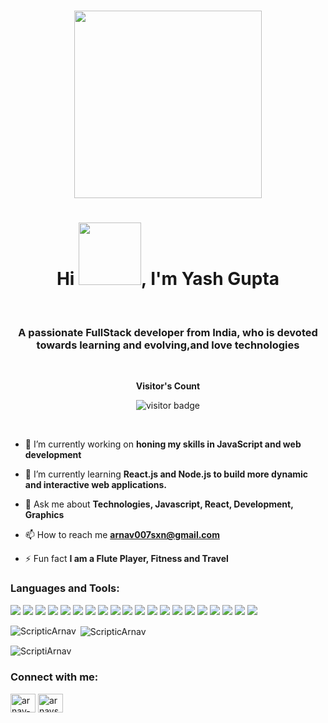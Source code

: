 <br>
<p align="center">
  <img src="https://media.tenor.com/GfSX-u7VGM4AAAAC/coding.gif" width="300">
</p>
<h1 align="center">Hi <img src="https://user-images.githubusercontent.com/107767172/196756982-f3bcd4cc-7c85-42c1-ab8d-5a8d64825fdd.gif" width="100">, I'm Yash Gupta</h1>
<br>

<h3 align="center">A passionate FullStack developer from India, who is devoted towards learning and evolving,and love technologies</h3> 
<br>
<p align="center"><b>Visitor's Count</b></p>
<p align="center"><img src="https://profile-counter.glitch.me/ScripticArnav/count.svg" alt="visitor badge"/></p>
<br/>

- 🔭 I’m currently working on **honing my skills in JavaScript and web development**

- 🌱 I’m currently learning **React.js and Node.js to build more dynamic and interactive web applications.**

- 💬 Ask me about **Technologies, Javascript, React, Development, Graphics**

- 📫 How to reach me **arnav007sxn@gmail.com**

- ⚡ Fun fact **I am a Flute Player, Fitness and Travel**
 


<h3 align="left">Languages and Tools:</h3>
<p align="left"> 
  <img src="https://img.shields.io/badge/React-05122A?style=flat&logo=react&logoColor=61DAFB" />
  <img src="https://img.shields.io/badge/Node.js-05122A?style=flat&logo=nodedotjs&logoColor=339933" />
  <img src="https://img.shields.io/badge/Express.js-05122A?style=flat&logo=express&logoColor=000000" />
  <img src="https://img.shields.io/badge/MongoDB-05122A?style=flat&logo=mongodb&logoColor=47A248" />
  <img src="https://img.shields.io/badge/C++-05122A?style=flat&logo=c%2B%2B&logoColor=00599C" />
  <img src="https://img.shields.io/badge/C-05122A?style=flat&logo=c&logoColor=A8B9CC" />
  <img src="https://img.shields.io/badge/Firebase-05122A?style=flat&logo=firebase&logoColor=FFCA28" />
  <img src="https://img.shields.io/badge/HTML-05122A?style=flat&logo=html5&logoColor=E34F26" />
  <img src="https://img.shields.io/badge/CSS-05122A?style=flat&logo=css3&logoColor=1572B6" />
  <img src="https://img.shields.io/badge/JavaScript-05122A?style=flat&logo=javascript&logoColor=F7DF1E" />
  <img src="https://img.shields.io/badge/Tailwind%20CSS-05122A?style=flat&logo=tailwind-css&logoColor=38B2AC" />
  <img src="https://img.shields.io/badge/Material-UI-05122A?style=flat&logo=material-ui&logoColor=0081CB" />
  <img src="https://img.shields.io/badge/Semantic%20UI-05122A?style=flat&logo=semantic-ui&logoColor=35bdb2" />
  <img src="https://img.shields.io/badge/Go-05122A?style=flat&logo=go&logoColor=00ADD8" />
  <img src="https://img.shields.io/badge/Python-05122A?style=flat&logo=python&logoColor=3776AB" />
  <img src="https://img.shields.io/badge/JSON-05122A?style=flat&logo=json&logoColor=000000" />
  <img src="https://img.shields.io/badge/Git-05122A?style=flat&logo=git&logoColor=F05032" />
  <img src="https://img.shields.io/badge/GitHub-05122A?style=flat&logo=github&logoColor=181717" />
  <img src="https://img.shields.io/badge/MySQL-05122A?style=flat&logo=mysql&logoColor=4479A1" />
  <img src="https://img.shields.io/badge/VS%20Code-05122A?style=flat&logo=visual-studio-code&logoColor=007ACC" />
</p>

<p><img align="left" src="https://github-readme-stats.vercel.app/api/top-langs?username=ScripticArnav&show_icons=true&locale=en&layout=compact" alt="ScripticArnav" /></p>

<p>&nbsp;<img align="center" src="https://github-readme-stats.vercel.app/api?username=ScripticArnav&show_icons=true&locale=en" alt="ScripticArnav" /></p>

<p><img align="center" src="https://github-readme-streak-stats.herokuapp.com/?user=ScripticArnav&" alt="ScriptiArnav" /></p>

<h3 align="left">Connect with me:</h3>
<p align="left">
<a href="https://linkedin.com/in/arnav-saxena-170116233" target="blank"><img align="center" src="https://raw.githubusercontent.com/rahuldkjain/github-profile-readme-generator/master/src/images/icons/Social/linked-in-alt.svg" alt="arnav-saxena-170116233" height="30" width="40" /></a>
<a href="https://instagram.com/arnavsxn" target="blank"><img align="center" src="https://raw.githubusercontent.com/rahuldkjain/github-profile-readme-generator/master/src/images/icons/Social/instagram.svg" alt="arnavsxn" height="30" width="40" /></a>
</p>

